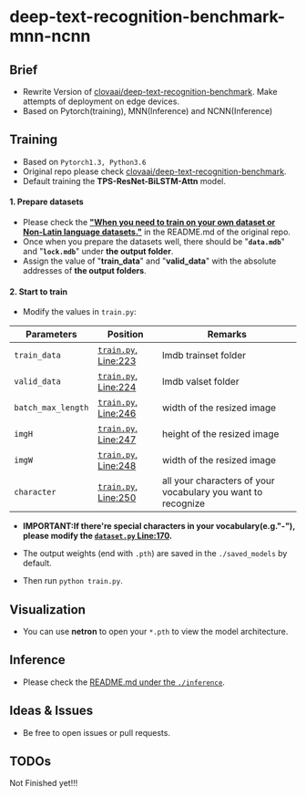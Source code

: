 # deep-text-recognition-benchmark-mnn-ncnn
## Brief
- Rewrite Version of [clovaai/deep-text-recognition-benchmark](https://github.com/clovaai/deep-text-recognition-benchmark). Make attempts of deployment on edge devices.
- Based on Pytorch(training), MNN(Inference) and NCNN(Inference)

## Training
- Based on ```Pytorch1.3, Python3.6``` 
- Original repo please check [clovaai/deep-text-recognition-benchmark](https://github.com/clovaai/deep-text-recognition-benchmark).
- Default training the **TPS-ResNet-BiLSTM-Attn** model.
#### 1. Prepare datasets
- Please check the [**"When you need to train on your own dataset or Non-Latin language datasets."**](https://github.com/clovaai/deep-text-recognition-benchmark#when-you-need-to-train-on-your-own-dataset-or-non-latin-language-datasets) in the README.md of the original repo.
- Once when you prepare the datasets well, there should be "**```data.mdb```**" and "**```lock.mdb```**" under **the output folder**.
- Assign the value of "**train_data**" and "**valid_data**" with the absolute addresses of **the output folders**.
#### 2. Start to train
- Modify the values in ```train.py```:

Parameters | Position | Remarks
--- | --- | ---
```train_data``` | [```train.py```, Line:223](./train.py#L223) | lmdb trainset folder
```valid_data``` | [```train.py```, Line:224](./train.py#L224) | lmdb valset folder
```batch_max_length``` | [```train.py```, Line:246](./train.py#L246) | width of the resized image
```imgH``` | [```train.py```, Line:247](./train.py#L247) | height of the resized image 
```imgW``` | [```train.py```, Line:248](./train.py#L248) | width of the resized image
```character``` | [```train.py```, Line:250](./train.py#L249) | all your characters of your vocabulary you want to recognize
- **IMPORTANT:If there're special characters in your vocabulary(e.g."-"), please modify the [```dataset.py``` Line:170](./dataset.py#L170).**

- The output weights (end with ```.pth```) are saved in the ```./saved_models``` by default.
- Then run ```python train.py```.

## Visualization
- You can use **netron** to open your ```*.pth``` to view the model architecture.

## Inference
- Please check the [README.md under the ```./inference```](./inference).

## Ideas & Issues
- Be free to open issues or pull requests.

## TODOs
Not Finished yet!!!